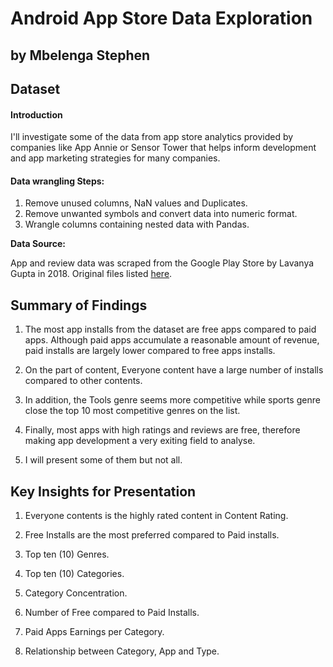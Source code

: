 # Android App Store Data Exploration
## by Mbelenga Stephen


## Dataset

#### Introduction

I'll investigate some of the data from app store analytics provided by companies like App Annie or Sensor Tower that helps inform development and app marketing strategies for many companies.

####  Data wrangling Steps:

1. Remove unused columns, NaN values and Duplicates.
2. Remove unwanted symbols and convert data into numeric format.
3. Wrangle columns containing nested data with Pandas.

**Data Source:**

App and review data was scraped from the Google Play Store by Lavanya Gupta in 2018. Original files listed [here](
https://www.kaggle.com/lava18/google-play-store-apps).



## Summary of Findings

1. The most app installs from the dataset are free apps compared to paid apps. Although paid apps accumulate a reasonable amount of revenue, paid installs are largely lower compared to free apps installs.

2. On the part of content, Everyone content have a large number of installs compared to other contents.

3. In addition, the Tools genre seems more competitive while sports genre close the top 10 most competitive genres on the list.

4. Finally, most apps with high ratings and reviews are free, therefore making app development a very exiting field to analyse.

5. I will present some of them but not all.


## Key Insights for Presentation

1. Everyone contents is the highly rated content in Content Rating.

2. Free Installs are the most preferred compared to Paid installs.

3. Top ten (10) Genres.

4. Top ten (10) Categories.

5. Category Concentration.

6. Number of Free compared to Paid Installs.

7. Paid Apps Earnings per Category.
 
7. Relationship between Category, App and Type.




